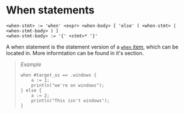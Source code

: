 # When statements
```
<when-stmt> := 'when' <expr> <when-body> [ 'else' ( <when-stmt> | <when-stmt-body> ) ]
<when-stmt-body> := '{' <stmt>* '}'
```

A when statement is the statement version of a [`when` item], which can be located in.
More informtation can be found in it's section.

> _Example_
> ```
> when #target_os == .windows {
>     a := 1;
>     println("we're on windows");
> } else {
>     a := 2;
>     println("This isn't windows");
> }
> ```

[`when` item]: ../items/when-items.md